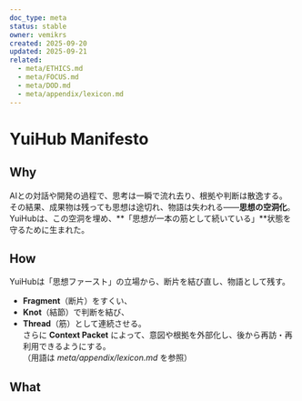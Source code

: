 ```yaml
---
doc_type: meta
status: stable
owner: vemikrs
created: 2025-09-20
updated: 2025-09-21
related:
  - meta/ETHICS.md
  - meta/FOCUS.md
  - meta/DOD.md
  - meta/appendix/lexicon.md
---
```


# YuiHub Manifesto

## Why
AIとの対話や開発の過程で、思考は一瞬で流れ去り、根拠や判断は散逸する。  
その結果、成果物は残っても思想は途切れ、物語は失われる――**思想の空洞化**。  
YuiHubは、この空洞を埋め、**「思想が一本の筋として続いている」**状態を守るために生まれた。

## How
YuiHubは「思想ファースト」の立場から、断片を結び直し、物語として残す。  
- **Fragment**（断片）をすくい、  
- **Knot**（結節）で判断を結び、  
- **Thread**（筋）として連続させる。  
さらに **Context Packet** によって、意図や根拠を外部化し、後から再訪・再利用できるようにする。  
（用語は *meta/appendix/lexicon.md* を参照）

## What
YuiHubは「**結（Yui）**」を核に据える。  
- **結ぶ**：断片を筋へ編み、思想を連続させる  
- **残す**：結び目を外に置き、再訪と再利用を可能にする  
- **ひらく**：必要に応じて他者と共有し、協働の物語を育てる

### Modes
- **Shelter Mode（避難所）**  
  自分の安心と安定を守るモード。  
  Fragment→Knot→Threadに集中し、筋を切らさない。  
  設計的には「内部に留める」ことを優先し、公開範囲は *internal* を既定とする。  
  （将来は *detail=minimal, external_io=blocked* を既定とする予定）

- **Signal Mode（発信）**  
  外に伝えるモード。  
  PacketやThreadを翻訳し、OSS貢献や協働へつなげる。  
  設計的には「外に出す」ことを優先し、公開範囲は *partner / public* を既定とする。  
  （将来は *detail=standard|rich, external_io=allowed* を既定とする予定）

---

YuiHubは、思想を守る **避難所（Shelter）** であると同時に、  
次の創造を開く **発信の場（Signal）** でもある。  

PoCでは Mode を“旗”として掲げつつ、制御は **公開範囲（visibility）** のみに絞る。  
将来的には「情報の粒度（detail）」や「外部送信方針（external_io）」も組み込み、  
安心のための二層的なモード設計へと拡張していく。

---

## Appendix（軽量・可変）
> Manifesto 本文は安定、Appendix は進化する領域とする。

### A. アンチゴール
- 速度だけを最大化する短期ハックは対象外。  
- 完全自動化は目的ではない。思想の翻訳と連続性を優先する。  

### B. 不変条件（Invariants）
- 判断は**根拠に即時参照**できること。  
- 再訪すれば**結論が再現**できること。  
（この二つが欠ければ、思想の筋は断絶したとみなす）

### C. 前提と依存
- 技術前提：LLM / MCP / VCS 等  
- 社会前提：OSSガバナンス / ライセンス  
※ 思想の枠組み（**結ぶ**）は前提に依存しない。

### D. 語彙の境界（概要）
- Fragment = 即興の断片（Issue/ログとは異なる）  
- Knot = 意思決定の結び目（軽量ADR）  
- Thread = 意図の連なり（PRDより流動的）  
→ 詳細は *meta/appendix/lexicon.md* を参照。
